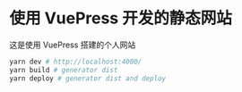 # 使用 VuePress 开发的静态网站

这是使用 VuePress 搭建的个人网站

```bash
yarn dev # http://localhost:4000/
yarn build # generator dist
yarn deploy # generator dist and deploy
```
